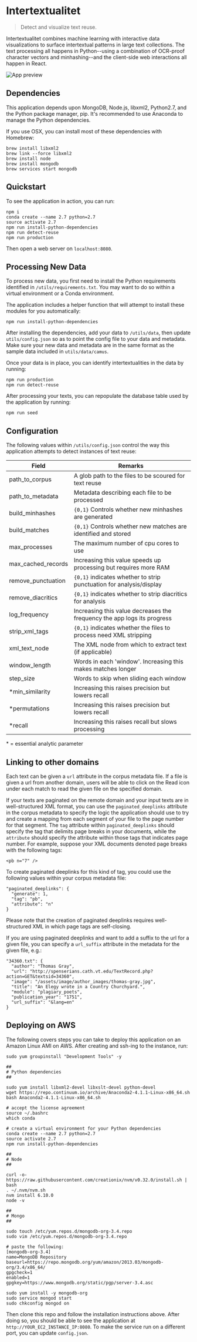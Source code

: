 # Intertextualitet
> Detect and visualize text reuse.

Intertextualitet combines machine learning with interactive data visualizations to surface intertextual patterns in large text collections. The text processing all happens in Python--using a combination of OCR-proof character vectors and minhashing--and the client-side web interactions all happen in React.

![App preview](/src/assets/images/preview.png?raw=true)

## Dependencies

This application depends upon MongoDB, Node.js, libxml2, Python2.7, and the Python package manager, pip. It's recommended to use Anaconda to manage the Python dependencies.

If you use OSX, you can install most of these dependencies with Homebrew:

```
brew install libxml2
brew link --force libxml2
brew install node
brew install mongodb
brew services start mongodb
```

## Quickstart

To see the application in action, you can run:

```
npm i
conda create --name 2.7 python=2.7
source activate 2.7
npm run install-python-dependencies
npm run detect-reuse
npm run production
```

Then open a web server on `localhost:8080`.

## Processing New Data

To process new data, you first need to install the Python requirements identified in `/utils/requirements.txt`. You may want to do so within a virtual environment or a Conda environment.

The application includes a helper function that will attempt to install these modules for you automatically:

```
npm run install-python-dependencies
```

After installing the dependencies, add your data to `/utils/data`, then update `utils/config.json` so as to point the config file to your data and metadata. Make sure your new data and metadata are in the same format as the sample data included in `utils/data/camus`.

Once your data is in place, you can identify intertextualities in the data by running:

```
npm run production
npm run detect-reuse
```

After processing your texts, you can repopulate the database table used by the application by running:

```
npm run seed
```

## Configuration

The following values within `/utils/config.json` control the way this application attempts to detect instances of text reuse:

| Field  | Remarks |
| ------------- | ------------- |
| path_to_corpus | A glob path to the files to be scoured for text reuse |
| path_to_metadata | Metadata describing each file to be processed |
| build_minhashes | `{0,1}` Controls whether new minhashes are generated |
| build_matches | `{0,1}` Controls whether new matches are identified and stored |
| max_processes | The maximum number of cpu cores to use |
| max_cached_records | Increasing this value speeds up processing but requires more RAM |
| remove_punctuation | `{0,1}` indicates whether to strip punctuation for analysis/display |
| remove_diacritics | `{0,1}` indicates whether to strip diacritics for analysis |
| log_frequency | Increasing this value decreases the frequency the app logs its progress |
| strip_xml_tags | `{0,1}` indicates whether the files to process need XML stripping |
| xml_text_node | The XML node from which to extract text (if applicable) |
| window_length | Words in each 'window'. Increasing this makes matches longer |
| step_size | Words to skip when sliding each window |
| *min_similarity | Increasing this raises precision but lowers recall |
| *permutations | Increasing this raises precision but lowers recall |
| *recall | Increasing this raises recall but slows processing |
\* = essential analytic parameter

## Linking to other domains

Each text can be given a `url` attribute in the corpus metadata file. If a file is given a url from another domain, users will be able to click on the Read icon under each match to read the given file on the specified domain.

If your texts are paginated on the remote domain and your input texts are in well-structured XML format, you can use the `paginated_deeplinks` attribute in the corpus metadata to specify the logic the application should use to try and create a mapping from each segment of your file to the page number for that segment. The `tag` attribute within `paginated_deeplinks` should specify the tag that delimits page breaks in your documents, while the `attribute` should specify the attribute within those tags that indicates page number. For example, suppose your XML documents denoted page breaks with the following tags:

```
<pb n="7" />
```

To create paginated deeplinks for this kind of tag, you could use the following values within your corpus metadata file:

```
"paginated_deeplinks": {
  "generate": 1,
  "tag": "pb",
  "attribute": "n"
}
```

Please note that the creation of paginated deeplinks requires well-structured XML in which page tags are self-closing.

If you are using paginated deeplinks and want to add a suffix to the url for a given file, you can specify a `url_suffix` attribute in the metadata for the given file, e.g.:

```
"34360.txt": {
  "author": "Thomas Gray",
  "url": "http://spenserians.cath.vt.edu/TextRecord.php?action=GET&textsid=34360",
  "image": "/assets/image/author_images/thomas-gray.jpg",
  "title": "An Elegy wrote in a Country Churchyard.",
  "module": "plagiary_poets",
  "publication_year": "1751",
  "url_suffix": "&lang=en"
}
```

## Deploying on AWS

The following covers steps you can take to deploy this application on an Amazon Linux AMI on AWS. After creating and ssh-ing to the instance, run:

```
sudo yum groupinstall "Development Tools" -y

##
# Python dependencies
##

sudo yum install libxml2-devel libxslt-devel python-devel
wget https://repo.continuum.io/archive/Anaconda2-4.1.1-Linux-x86_64.sh
bash Anaconda2-4.1.1-Linux-x86_64.sh

# accept the license agreement
source ~/.bashrc
which conda

# create a virtual environment for your Python dependencies
conda create --name 2.7 python=2.7
source activate 2.7
npm run install-python-dependencies

##
# Node
##

curl -o- https://raw.githubusercontent.com/creationix/nvm/v0.32.0/install.sh | bash
. ~/.nvm/nvm.sh
nvm install 6.10.0
node -v

##
# Mongo
##

sudo touch /etc/yum.repos.d/mongodb-org-3.4.repo
sudo vim /etc/yum.repos.d/mongodb-org-3.4.repo

# paste the following:
[mongodb-org-3.4]
name=MongoDB Repository
baseurl=https://repo.mongodb.org/yum/amazon/2013.03/mongodb-org/3.4/x86_64/
gpgcheck=1
enabled=1
gpgkey=https://www.mongodb.org/static/pgp/server-3.4.asc

sudo yum install -y mongodb-org
sudo service mongod start
sudo chkconfig mongod on
```

Then clone this repo and follow the installation instructions above. After doing so, you should be able to see the application at `http://YOUR_EC2_INSTANCE_IP:8080`. To make the service run on a different port, you can update `config.json`.
